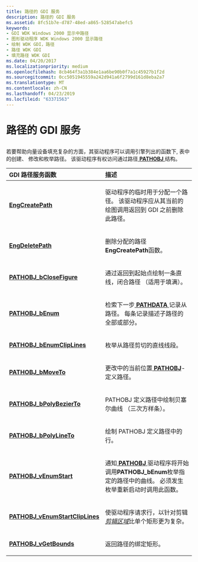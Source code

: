 ```yaml
---
title: 路径的 GDI 服务
description: 路径的 GDI 服务
ms.assetid: 8fc51b7e-d787-48ed-a865-528547abefc5
keywords:
- GDI WDK Windows 2000 显示中路径
- 图形驱动程序 WDK Windows 2000 显示路径
- 绘制 WDK GDI，路径
- 路径 WDK GDI
- 填充路径 WDK GDI
ms.date: 04/20/2017
ms.localizationpriority: medium
ms.openlocfilehash: 8cb464f3a1b384e1aa6be90b0f7a1c45927b1f2d
ms.sourcegitcommit: 0cc5051945559a242d941a6f2799d161d8eba2a7
ms.translationtype: MT
ms.contentlocale: zh-CN
ms.lasthandoff: 04/23/2019
ms.locfileid: "63371563"
---
```

# <a name="gdi-services-for-paths"></a>路径的 GDI 服务


## <span id="ddk_gdi_services_for_paths_gg"></span><span id="DDK_GDI_SERVICES_FOR_PATHS_GG"></span>


若要帮助向量设备填充复杂的方面，其驱动程序可以调用引擎列出的函数下, 表中的创建、 修改和枚举路径。 该驱动程序有权访问通过路径[ **PATHOBJ** ](https://msdn.microsoft.com/library/windows/hardware/ff568849)结构。

<table>
<colgroup>
<col width="50%" />
<col width="50%" />
</colgroup>
<thead>
<tr class="header">
<th align="left">GDI 路径服务函数</th>
<th align="left">描述</th>
</tr>
</thead>
<tbody>
<tr class="odd">
<td align="left"><p><a href="https://msdn.microsoft.com/library/windows/hardware/ff564755" data-raw-source="[&lt;strong&gt;EngCreatePath&lt;/strong&gt;](https://msdn.microsoft.com/library/windows/hardware/ff564755)"><strong>EngCreatePath</strong></a></p></td>
<td align="left"><p>驱动程序的临时用于分配一个路径。 该驱动程序应从其当前的绘图调用返回到 GDI 之前删除此路径。</p></td>
</tr>
<tr class="even">
<td align="left"><p><a href="https://msdn.microsoft.com/library/windows/hardware/ff564811" data-raw-source="[&lt;strong&gt;EngDeletePath&lt;/strong&gt;](https://msdn.microsoft.com/library/windows/hardware/ff564811)"><strong>EngDeletePath</strong></a></p></td>
<td align="left"><p>删除分配的路径<strong>EngCreatePath</strong>函数。</p></td>
</tr>
<tr class="odd">
<td align="left"><p><a href="https://msdn.microsoft.com/library/windows/hardware/ff568850" data-raw-source="[&lt;strong&gt;PATHOBJ_bCloseFigure&lt;/strong&gt;](https://msdn.microsoft.com/library/windows/hardware/ff568850)"><strong>PATHOBJ_bCloseFigure</strong></a></p></td>
<td align="left"><p>通过返回到起始点绘制一条直线，闭合路径 （适用于填满）。</p></td>
</tr>
<tr class="even">
<td align="left"><p><a href="https://msdn.microsoft.com/library/windows/hardware/ff568851" data-raw-source="[&lt;strong&gt;PATHOBJ_bEnum&lt;/strong&gt;](https://msdn.microsoft.com/library/windows/hardware/ff568851)"><strong>PATHOBJ_bEnum</strong></a></p></td>
<td align="left"><p>检索下一步<a href="https://msdn.microsoft.com/library/windows/hardware/ff568848" data-raw-source="[&lt;strong&gt;PATHDATA&lt;/strong&gt;](https://msdn.microsoft.com/library/windows/hardware/ff568848)"> <strong>PATHDATA</strong> </a>记录从路径。 每条记录描述子路径的全部或部分。</p></td>
</tr>
<tr class="odd">
<td align="left"><p><a href="https://msdn.microsoft.com/library/windows/hardware/ff568852" data-raw-source="[&lt;strong&gt;PATHOBJ_bEnumClipLines&lt;/strong&gt;](https://msdn.microsoft.com/library/windows/hardware/ff568852)"><strong>PATHOBJ_bEnumClipLines</strong></a></p></td>
<td align="left"><p>枚举从路径剪切的直线线段。</p></td>
</tr>
<tr class="even">
<td align="left"><p><a href="https://msdn.microsoft.com/library/windows/hardware/ff568853" data-raw-source="[&lt;strong&gt;PATHOBJ_bMoveTo&lt;/strong&gt;](https://msdn.microsoft.com/library/windows/hardware/ff568853)"><strong>PATHOBJ_bMoveTo</strong></a></p></td>
<td align="left"><p>更改中的当前位置<a href="https://msdn.microsoft.com/library/windows/hardware/ff568849" data-raw-source="[&lt;strong&gt;PATHOBJ&lt;/strong&gt;](https://msdn.microsoft.com/library/windows/hardware/ff568849)"> <strong>PATHOBJ</strong></a>-定义路径。</p></td>
</tr>
<tr class="odd">
<td align="left"><p><a href="https://msdn.microsoft.com/library/windows/hardware/ff568854" data-raw-source="[&lt;strong&gt;PATHOBJ_bPolyBezierTo&lt;/strong&gt;](https://msdn.microsoft.com/library/windows/hardware/ff568854)"><strong>PATHOBJ_bPolyBezierTo</strong></a></p></td>
<td align="left"><p>PATHOBJ 定义路径中绘制贝塞尔曲线 （三次方样条）。</p></td>
</tr>
<tr class="even">
<td align="left"><p><a href="https://msdn.microsoft.com/library/windows/hardware/ff568855" data-raw-source="[&lt;strong&gt;PATHOBJ_bPolyLineTo&lt;/strong&gt;](https://msdn.microsoft.com/library/windows/hardware/ff568855)"><strong>PATHOBJ_bPolyLineTo</strong></a></p></td>
<td align="left"><p>绘制 PATHOBJ 定义路径中的行。</p></td>
</tr>
<tr class="odd">
<td align="left"><p><a href="https://msdn.microsoft.com/library/windows/hardware/ff568856" data-raw-source="[&lt;strong&gt;PATHOBJ_vEnumStart&lt;/strong&gt;](https://msdn.microsoft.com/library/windows/hardware/ff568856)"><strong>PATHOBJ_vEnumStart</strong></a></p></td>
<td align="left"><p>通知<a href="https://msdn.microsoft.com/library/windows/hardware/ff568849" data-raw-source="[&lt;strong&gt;PATHOBJ&lt;/strong&gt;](https://msdn.microsoft.com/library/windows/hardware/ff568849)"> <strong>PATHOBJ</strong> </a>驱动程序将开始调用<strong>PATHOBJ_bEnum</strong>枚举指定的路径中的曲线。 必须发生枚举重新启动时调用此函数。</p></td>
</tr>
<tr class="even">
<td align="left"><p><a href="https://msdn.microsoft.com/library/windows/hardware/ff568857" data-raw-source="[&lt;strong&gt;PATHOBJ_vEnumStartClipLines&lt;/strong&gt;](https://msdn.microsoft.com/library/windows/hardware/ff568857)"><strong>PATHOBJ_vEnumStartClipLines</strong></a></p></td>
<td align="left"><p>使驱动程序请求行，以针对剪辑<a href="https://msdn.microsoft.com/library/windows/hardware/ff539417" data-raw-source="&lt;strong&gt;CLIPOBJ&lt;/strong&gt;"><em>剪辑区域</em></a>比单个矩形更为复杂。</p></td>
</tr>
<tr class="odd">
<td align="left"><p><a href="https://msdn.microsoft.com/library/windows/hardware/ff568858" data-raw-source="[&lt;strong&gt;PATHOBJ_vGetBounds&lt;/strong&gt;](https://msdn.microsoft.com/library/windows/hardware/ff568858)"><strong>PATHOBJ_vGetBounds</strong></a></p></td>
<td align="left"><p>返回路径的绑定矩形。</p></td>
</tr>
</tbody>
</table>

 

 

 





